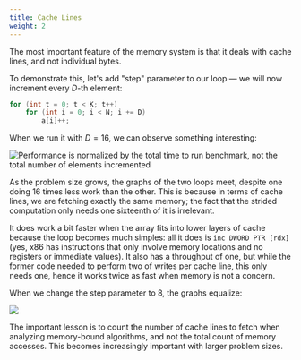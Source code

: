 ```yaml
---
title: Cache Lines
weight: 2
---
```


The most important feature of the memory system is that it deals with cache lines, and not individual bytes.

To demonstrate this, let's add "step" parameter to our loop — we will now increment every $D$-th element:
 
```cpp
for (int t = 0; t < K; t++)
    for (int i = 0; i < N; i += D)
        a[i]++;
```

When we run it with $D=16$, we can observe something interesting:

![Performance is normalized by the total time to run benchmark, not the total number of elements incremented](../img/strided.svg)

As the problem size grows, the graphs of the two loops meet, despite one doing 16 times less work than the other. This is because in terms of cache lines, we are fetching exactly the same memory; the fact that the strided computation only needs one sixteenth of it is irrelevant.

It does work a bit faster when the array fits into lower layers of cache because the loop becomes much simples: all it does is `inc DWORD PTR [rdx]` (yes, x86 has instructions that only involve memory locations and no registers or immediate values). It also has a throughput of one, but while the former code needed to perform two of writes per cache line, this only needs one, hence it works twice as fast when memory is not a concern.

When we change the step parameter to 8, the graphs equalize:

![](../img/strided2.svg)

The important lesson is to count the number of cache lines to fetch when analyzing memory-bound algorithms, and not the total count of memory accesses. This becomes increasingly important with larger problem sizes.

